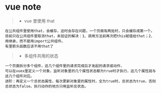 # vue note

> + vue 里使用 that
>
    在公共组件里使用that，会缓存，这时会存在问题，一个页面有两处时，只会缓存成第一个。
    目前只在公共组件里取消that，未验证的解决：1、调用方法前再次把this赋值给that；2、用继承，而不是用import公共组件。
    有里箭头函数应该不用that了
    
> + 多组件共用的状态

    一个页面拆分多个组件，这几个组件里的请求完成后才发起的请求或动作，
    可以在vuex里定义一个对象，监听对象里的几个属性状态都为true时才执行，这几个属性就与这几个组件对应。
    进阶：再定义一个总状态属性，每次更新对象里的属性时，全为true时，总状态为true，否则总状态为false，执行动作的地方只用监听总状态。






